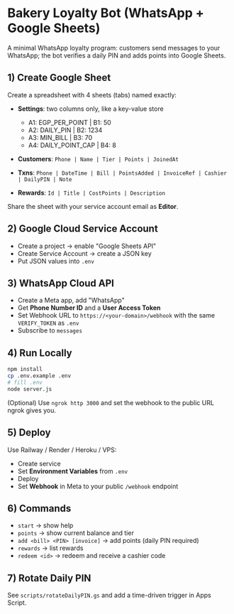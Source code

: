 # Bakery Loyalty Bot (WhatsApp + Google Sheets)

A minimal WhatsApp loyalty program: customers send messages to your WhatsApp; the bot verifies a daily PIN and adds points into Google Sheets.

## 1) Create Google Sheet
Create a spreadsheet with 4 sheets (tabs) named exactly:
- **Settings**: two columns only, like a key-value store
  - A1: EGP_PER_POINT | B1: 50
  - A2: DAILY_PIN     | B2: 1234
  - A3: MIN_BILL      | B3: 70
  - A4: DAILY_POINT_CAP | B4: 8

- **Customers**: `Phone | Name | Tier | Points | JoinedAt`

- **Txns**: `Phone | DateTime | Bill | PointsAdded | InvoiceRef | Cashier | DailyPIN | Note`

- **Rewards**: `Id | Title | CostPoints | Description`

Share the sheet with your service account email as **Editor**.

## 2) Google Cloud Service Account
- Create a project → enable "Google Sheets API"
- Create Service Account → create a JSON key
- Put JSON values into `.env`

## 3) WhatsApp Cloud API
- Create a Meta app, add "WhatsApp"
- Get **Phone Number ID** and a **User Access Token**
- Set Webhook URL to `https://<your-domain>/webhook` with the same `VERIFY_TOKEN` as `.env`
- Subscribe to `messages`

## 4) Run Locally
```bash
npm install
cp .env.example .env
# fill .env
node server.js
```

(Optional) Use `ngrok http 3000` and set the webhook to the public URL ngrok gives you.

## 5) Deploy
Use Railway / Render / Heroku / VPS:
- Create service
- Set **Environment Variables** from `.env`
- Deploy
- Set **Webhook** in Meta to your public `/webhook` endpoint

## 6) Commands
- `start` → show help
- `points` → show current balance and tier
- `add <bill> <PIN> [invoice]` → add points (daily PIN required)
- `rewards` → list rewards
- `redeem <id>` → redeem and receive a cashier code

## 7) Rotate Daily PIN
See `scripts/rotateDailyPIN.gs` and add a time-driven trigger in Apps Script.
